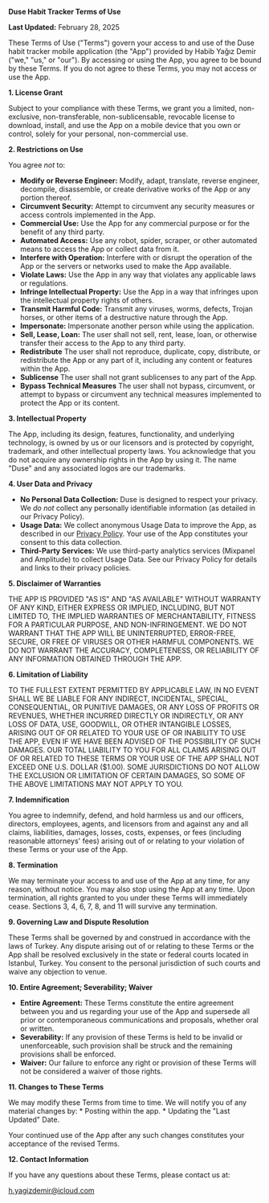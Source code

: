 **Duse Habit Tracker Terms of Use**

**Last Updated:** February 28, 2025

These Terms of Use ("Terms") govern your access to and use of the Duse habit tracker mobile application (the "App") provided by Habib Yağız Demir ("we," "us," or "our"). By accessing or using the App, you agree to be bound by these Terms. If you do not agree to these Terms, you may not access or use the App.

**1. License Grant**

Subject to your compliance with these Terms, we grant you a limited, non-exclusive, non-transferable, non-sublicensable, revocable license to download, install, and use the App on a mobile device that you own or control, solely for your personal, non-commercial use.

**2. Restrictions on Use**

You agree *not* to:

*   **Modify or Reverse Engineer:** Modify, adapt, translate, reverse engineer, decompile, disassemble, or create derivative works of the App or any portion thereof.
*   **Circumvent Security:** Attempt to circumvent any security measures or access controls implemented in the App.
*   **Commercial Use:** Use the App for any commercial purpose or for the benefit of any third party.
*   **Automated Access:** Use any robot, spider, scraper, or other automated means to access the App or collect data from it.
*   **Interfere with Operation:** Interfere with or disrupt the operation of the App or the servers or networks used to make the App available.
*   **Violate Laws:** Use the App in any way that violates any applicable laws or regulations.
*   **Infringe Intellectual Property:** Use the App in a way that infringes upon the intellectual property rights of others.
*   **Transmit Harmful Code:** Transmit any viruses, worms, defects, Trojan horses, or other items of a destructive nature through the App.
* **Impersonate:** Impersonate another person while using the application.
* **Sell, Lease, Loan:** The user shall not sell, rent, lease, loan, or otherwise transfer their access to the App to any third party.
* **Redistribute** The user shall not reproduce, duplicate, copy, distribute, or redistribute the App or any part of it, including any content or features within the App.
* **Sublicense** The user shall not grant sublicenses to any part of the App.
* **Bypass Technical Measures** The user shall not bypass, circumvent, or attempt to bypass or circumvent any technical measures implemented to protect the App or its content.

**3. Intellectual Property**

The App, including its design, features, functionality, and underlying technology, is owned by us or our licensors and is protected by copyright, trademark, and other intellectual property laws.  You acknowledge that you do not acquire any ownership rights in the App by using it. The name "Duse" and any associated logos are our trademarks.

**4. User Data and Privacy**

*   **No Personal Data Collection:** Duse is designed to respect your privacy. We *do not* collect any personally identifiable information (as detailed in our Privacy Policy).
*   **Usage Data:** We collect anonymous Usage Data to improve the App, as described in our [Privacy Policy](http://yagizdemir.me/Duse/privacy).  Your use of the App constitutes your consent to this data collection.
*   **Third-Party Services:** We use third-party analytics services (Mixpanel and Amplitude) to collect Usage Data.  See our Privacy Policy for details and links to their privacy policies.

**5. Disclaimer of Warranties**

THE APP IS PROVIDED "AS IS" AND "AS AVAILABLE" WITHOUT WARRANTY OF ANY KIND, EITHER EXPRESS OR IMPLIED, INCLUDING, BUT NOT LIMITED TO, THE IMPLIED WARRANTIES OF MERCHANTABILITY, FITNESS FOR A PARTICULAR PURPOSE, AND NON-INFRINGEMENT. WE DO NOT WARRANT THAT THE APP WILL BE UNINTERRUPTED, ERROR-FREE, SECURE, OR FREE OF VIRUSES OR OTHER HARMFUL COMPONENTS. WE DO NOT WARRANT THE ACCURACY, COMPLETENESS, OR RELIABILITY OF ANY INFORMATION OBTAINED THROUGH THE APP.

**6. Limitation of Liability**

TO THE FULLEST EXTENT PERMITTED BY APPLICABLE LAW, IN NO EVENT SHALL WE BE LIABLE FOR ANY INDIRECT, INCIDENTAL, SPECIAL, CONSEQUENTIAL, OR PUNITIVE DAMAGES, OR ANY LOSS OF PROFITS OR REVENUES, WHETHER INCURRED DIRECTLY OR INDIRECTLY, OR ANY LOSS OF DATA, USE, GOODWILL, OR OTHER INTANGIBLE LOSSES, ARISING OUT OF OR RELATED TO YOUR USE OF OR INABILITY TO USE THE APP, EVEN IF WE HAVE BEEN ADVISED OF THE POSSIBILITY OF SUCH DAMAGES. OUR TOTAL LIABILITY TO YOU FOR ALL CLAIMS ARISING OUT OF OR RELATED TO THESE TERMS OR YOUR USE OF THE APP SHALL NOT EXCEED ONE U.S. DOLLAR ($1.00). SOME JURISDICTIONS DO NOT ALLOW THE EXCLUSION OR LIMITATION OF CERTAIN DAMAGES, SO SOME OF THE ABOVE LIMITATIONS MAY NOT APPLY TO YOU.

**7. Indemnification**

You agree to indemnify, defend, and hold harmless us and our officers, directors, employees, agents, and licensors from and against any and all claims, liabilities, damages, losses, costs, expenses, or fees (including reasonable attorneys' fees) arising out of or relating to your violation of these Terms or your use of the App.

**8. Termination**

We may terminate your access to and use of the App at any time, for any reason, without notice. You may also stop using the App at any time. Upon termination, all rights granted to you under these Terms will immediately cease. Sections 3, 4, 6, 7, 8, and 11 will survive any termination.

**9. Governing Law and Dispute Resolution**

These Terms shall be governed by and construed in accordance with the laws of Turkey. Any dispute arising out of or relating to these Terms or the App shall be resolved exclusively in the state or federal courts located in Istanbul, Turkey. You consent to the personal jurisdiction of such courts and waive any objection to venue.

**10. Entire Agreement; Severability; Waiver**

*   **Entire Agreement:** These Terms constitute the entire agreement between you and us regarding your use of the App and supersede all prior or contemporaneous communications and proposals, whether oral or written.
*   **Severability:** If any provision of these Terms is held to be invalid or unenforceable, such provision shall be struck and the remaining provisions shall be enforced.
*   **Waiver:** Our failure to enforce any right or provision of these Terms will not be considered a waiver of those rights.

**11. Changes to These Terms**

We may modify these Terms from time to time. We will notify you of any material changes by:
    * Posting within the app.
    * Updating the "Last Updated" Date.

Your continued use of the App after any such changes constitutes your acceptance of the revised Terms.

**12. Contact Information**

If you have any questions about these Terms, please contact us at:

h.yagizdemir@icloud.com

